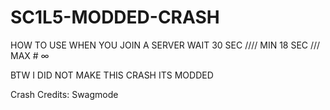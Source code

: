 # SC1L5-MODDED-CRASH
HOW TO USE
WHEN YOU JOIN A SERVER WAIT 30 SEC //// MIN 18 SEC /// MAX # ∞



BTW I DID NOT MAKE THIS CRASH ITS MODDED



Crash Credits: Swagmode
